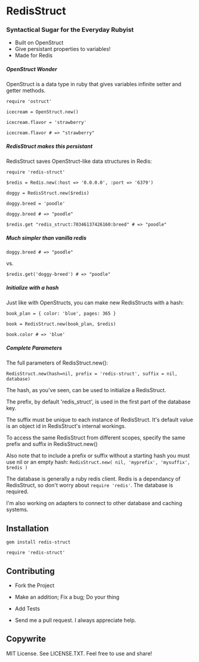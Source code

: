 
# RedisStruct
### Syntactical Sugar for the Everyday Rubyist

* Built on OpenStruct
* Give persistant properties to variables!
* Made for Redis



##### OpenStruct Wonder

OpenStruct is a data type in ruby that gives variables infinite setter and getter methods. 

```
require 'ostruct'

icecream = OpenStruct.new()

icecream.flavor = 'strawberry'

icecream.flavor # => "strawberry"
```

##### RedisStruct makes this persistant

RedisStruct saves OpenStruct-like data structures in Redis:

```
require 'redis-struct'

$redis = Redis.new(:host => '0.0.0.0', :port => '6379')

doggy = RedisStruct.new($redis)

doggy.breed = 'poodle'

doggy.breed # => "poodle"

$redis.get "redis_struct:70346137426160:breed" # => "poodle"
```

##### Much simpler than vanilla redis

```
doggy.breed # => "poodle"
```

vs.


```
$redis.get('doggy-breed') # => "poodle"
```


##### Initialize with a hash

Just like with OpenStructs, you can make new RedisStructs with a hash:

```	
book_plan = { color: 'blue', pages: 365 }

book = RedisStruct.new(book_plan, $redis)

book.color # => 'blue'
```

##### Complete Parameters

The full parameters of RedisStruct.new():

```
RedisStruct.new(hash=nil, prefix = 'redis-struct', suffix = nil, database)
```

The hash, as you've seen, can be used to initialize a RedisStruct.

The prefix, by default 'redis_struct', is used in the first part of the database key. 

The suffix must be unique to each instance of RedisStruct. It's default value is an object id in RedisStruct's internal workings. 

To access the same RedisStruct from different scopes, specify the same prefix and suffix in RedisStruct.new()

Also note that to include a prefix or suffix without a starting hash you must use nil or an empty hash: `RedisStruct.new( nil, 'myprefix', 'mysuffix', $redis )`

The database is generally a ruby redis client. Redis is a dependancy of RedisStruct, so don't worry about `require 'redis'`. The database is required. 

I'm also working on adapters to connect to other database and caching systems.

## Installation

```
gem install redis-struct
```

```
require 'redis-struct'
```

## Contributing

- Fork the Project

- Make an addition; Fix a bug; Do your thing

- Add Tests

- Send me a pull request. I always appreciate help.

## Copywrite

MIT License. See LICENSE.TXT. Feel free to use and share!